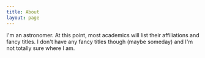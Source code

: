 ```yaml
---
title: About
layout: page
---
```


<p>I'm an astronomer. At this point, most academics will list their affiliations and fancy titles. I don't have any fancy titles though (maybe someday) and I'm not totally sure where I am.</p>
